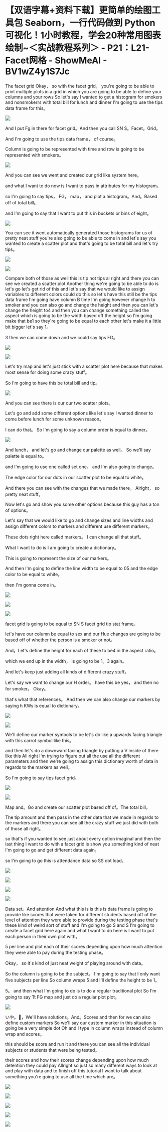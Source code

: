 # 【双语字幕+资料下载】更简单的绘图工具包 Seaborn，一行代码做到 Python 可视化！1小时教程，学会20种常用图表绘制~＜实战教程系列＞ - P21：L21- Facet网格 - ShowMeAI - BV1wZ4y1S7Jc

The facet grid Okay， so with the facet grid， you're going to be able to print multiple plots in a grid in which you are going to be able to define your columns and your rows So let's say I wanted to get a histogram for smokers and nonsmokerrs with total bill for lunch and dinner I'm going to use the tips data frame for this。



![](img/8d5951280297357bd612b9daf49c99c3_1.png)

And I put Fg in there for facet grid。And then you call SN S。Facet。Grid。

And I'm going to use the tips data frame， of course。

Column is going to be represented with time and row is going to be represented with smokers。



![](img/8d5951280297357bd612b9daf49c99c3_3.png)

And you can see we went and created our grid like system here。

 and what I want to do now is I want to pass in attributes for my histogram。

 so I'm going to say tips， FG， map， and plot a histogram。And。Based off of total bill。

 and I'm going to say that I want to put this in buckets or bins of eight。



![](img/8d5951280297357bd612b9daf49c99c3_5.png)

You can see it went automatically generated those histograms for us of pretty neat stuff you're also going to be able to come in and let's say you wanted to create a scatter plot and that's going to be total bill and let's try tips。



![](img/8d5951280297357bd612b9daf49c99c3_7.png)

![](img/8d5951280297357bd612b9daf49c99c3_8.png)

Compare both of those as well this is tip not tips al right and there you can see we created a scatter plot Another thing we're going to be able to do is let's go let's get rid of this and let's say that we would like to assign variables to different colors could do this so let's have this still be the tips data frame I'm going have column B time I'm going however change h to smoker and you can also go and change the height and then you can let's change the height to4 and then you can change something called the aspect which is going to be the width based off the height so I'm going make that be1 so they're going to be equal to each other let's make it a little bit bigger let's say 1。

3 then we can come down and we could say tips FG。

![](img/8d5951280297357bd612b9daf49c99c3_10.png)

![](img/8d5951280297357bd612b9daf49c99c3_11.png)

Let's try map and let's just stick with a scatter plot here because that makes most sense for doing some crazy stuff。

 So I'm going to have this be total bill and tip。

![](img/8d5951280297357bd612b9daf49c99c3_13.png)

And you can see there is our our two scatter plots。

 Let's go and add some different options like let's say I wanted dinner to come before lunch for some unknown reason。

 I can do that。 So I'm going to say a column order is equal to dinner。



![](img/8d5951280297357bd612b9daf49c99c3_15.png)

And lunch， and let's go and change our palette as well。 So we'll say palette is equal to。

 and I'm going to use one called set one。 and I'm also going to change。

The edge color for our dots in our scatter plot to be equal to white。

 And there you can see with the changes that we made there。 Alright， so pretty neat stuff。

 Now let's go and show you some other options because this guy has a ton of options。

 Let's say that we would like to go and change sizes and line widths and assign different colors to markers and different use different markers。

 These dots right here called markers。 I can change all that stuff。

 What I want to do is I am going to create a dictionary。

 This is going to represent the size of our markers。

 And then I'm going to define the line width to be equal to 05 and the edge color to be equal to white。

 then I'm gonna come in。

![](img/8d5951280297357bd612b9daf49c99c3_17.png)

![](img/8d5951280297357bd612b9daf49c99c3_18.png)

![](img/8d5951280297357bd612b9daf49c99c3_19.png)

facet grid is going to be equal to SN S facet grid tip stat frame。

 let's have our column be equal to sex and our Hue changes are going to be based off of whether the person is a smoker or not。

And。Let's define the height for each of these to be4 in the aspect ratio。

 which we end up in the width， is going to be 1。3 again。

 And let's keep just adding all kinds of different crazy stuff。

 Let's say we want to change our H order。 have this be yes， and then no for smoker。 Okay。

 that's what that references。 And then we can also change our markers by saying h KWs is equal to dictionary。



![](img/8d5951280297357bd612b9daf49c99c3_21.png)

![](img/8d5951280297357bd612b9daf49c99c3_22.png)

We'll define our marker symbols to be let's do like a upwards facing triangle with this carrot symbol like this。

 and then let's do a downward facing triangle by putting a V inside of there like this All right I'm trying to figure out all the use all the different parameters and then we're going to assign this dictionary worth of data in regards to the markers as well。

 So I'm going to say tips facet grid。

![](img/8d5951280297357bd612b9daf49c99c3_24.png)

![](img/8d5951280297357bd612b9daf49c99c3_25.png)

Map and。Go and create our scatter plot based off of。The total bill。

The tip amount and then pass in the other data that we made in regards to the markers and there you can see all the crazy stuff we just did with both of those all right。

 so that's if you wanted to see just about every option imaginal and then the last thing I want to do with a facet grid is show you something kind of neat I'm going to go and get different data again。

 so I'm going to go this is attendance data so SS dot load。



![](img/8d5951280297357bd612b9daf49c99c3_27.png)

![](img/8d5951280297357bd612b9daf49c99c3_28.png)

![](img/8d5951280297357bd612b9daf49c99c3_29.png)

![](img/8d5951280297357bd612b9daf49c99c3_30.png)

Data set。And attention And what this is is this is data frame is going to provide like scores that were taken for different students based off of the level of attention they were able to provide during the testing phase that's these kind of weird sort of stuff and I'm going to go S and S I'm going to create a facet grid here again and what I want to do here is I want to put each person in their own plot with。

5 per line and plot each of their scores depending upon how much attention they were able to pay during the testing phase。

 Okay， so it's kind of just neat weight of playing around with data。

 So the column is going to be the subject。 I'm going to say that I only want five subjects per line So column wraps 5 and I'll define the height to be 1。

5。 and then what I'm going to do is to do a regular traditional plot So I'm going to say Tt FG map and just do a regular plot plot。



![](img/8d5951280297357bd612b9daf49c99c3_32.png)

いや。🤢，We'll have solutions。And。Scores and then for we can also define custom markers So we'll say our custom marker in this situation is going be a very simple dot Oh and I type in column wraps instead of column wrap and scores。

 this should be score and run it and there you can see all the individual subjects or students that were being tested。

 their scores and how their scores change depending upon how much detention they could pay Allright so just so many different ways to look at and play with data and to finish off this tutorial I want to talk about something you're going to use all the time which are。



![](img/8d5951280297357bd612b9daf49c99c3_34.png)

![](img/8d5951280297357bd612b9daf49c99c3_35.png)

![](img/8d5951280297357bd612b9daf49c99c3_36.png)

![](img/8d5951280297357bd612b9daf49c99c3_37.png)

![](img/8d5951280297357bd612b9daf49c99c3_38.png)